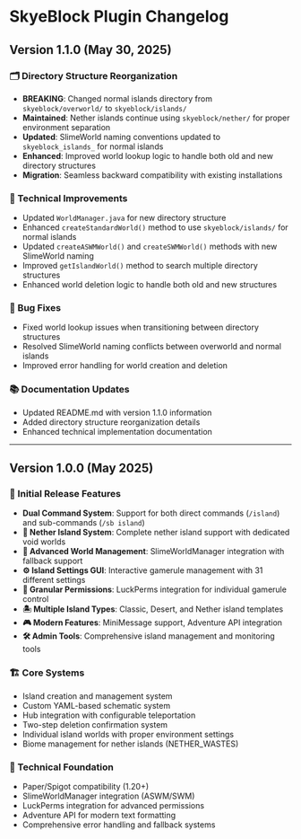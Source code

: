 # SkyeBlock Plugin Changelog

## Version 1.1.0 (May 30, 2025)

### 🗂️ Directory Structure Reorganization
- **BREAKING**: Changed normal islands directory from `skyeblock/overworld/` to `skyeblock/islands/`
- **Maintained**: Nether islands continue using `skyeblock/nether/` for proper environment separation
- **Updated**: SlimeWorld naming conventions updated to `skyeblock_islands_` for normal islands
- **Enhanced**: Improved world lookup logic to handle both old and new directory structures
- **Migration**: Seamless backward compatibility with existing installations

### 🔧 Technical Improvements
- Updated `WorldManager.java` for new directory structure
- Enhanced `createStandardWorld()` method to use `skyeblock/islands/` for normal islands
- Updated `createASWMWorld()` and `createSWMWorld()` methods with new SlimeWorld naming
- Improved `getIslandWorld()` method to search multiple directory structures
- Enhanced world deletion logic to handle both old and new structures

### 🐛 Bug Fixes
- Fixed world lookup issues when transitioning between directory structures
- Resolved SlimeWorld naming conflicts between overworld and normal islands
- Improved error handling for world creation and deletion

### 📚 Documentation Updates
- Updated README.md with version 1.1.0 information
- Added directory structure reorganization details
- Enhanced technical implementation documentation

---

## Version 1.0.0 (May 2025)

### 🎯 Initial Release Features
- **Dual Command System**: Support for both direct commands (`/island`) and sub-commands (`/sb island`)
- **🌋 Nether Island System**: Complete nether island support with dedicated void worlds
- **🔧 Advanced World Management**: SlimeWorldManager integration with fallback support
- **⚙️ Island Settings GUI**: Interactive gamerule management with 31 different settings
- **🔑 Granular Permissions**: LuckPerms integration for individual gamerule control
- **🏝️ Multiple Island Types**: Classic, Desert, and Nether island templates
- **🎮 Modern Features**: MiniMessage support, Adventure API integration
- **🛠️ Admin Tools**: Comprehensive island management and monitoring tools

### 🏗️ Core Systems
- Island creation and management system
- Custom YAML-based schematic system
- Hub integration with configurable teleportation
- Two-step deletion confirmation system
- Individual island worlds with proper environment settings
- Biome management for nether islands (NETHER_WASTES)

### 🔧 Technical Foundation
- Paper/Spigot compatibility (1.20+)
- SlimeWorldManager integration (ASWM/SWM)
- LuckPerms integration for advanced permissions
- Adventure API for modern text formatting
- Comprehensive error handling and fallback systems
